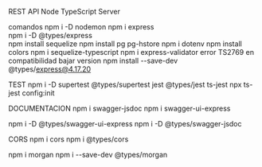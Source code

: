 REST API Node TypeScript Server

comandos
npm i -D nodemon
npm i express  
npm i -D @types/express    
npm install sequelize
npm install pg pg-hstore
npm i dotenv
npm install colors
npm i sequelize-typescript
npm i express-validator
error TS2769 en compatibilidad bajar version
npm install --save-dev @types/express@4.17.20

TEST
npm i -D supertest @types/supertest jest @types/jest ts-jest
npx ts-jest config:init

DOCUMENTACION
npm i swagger-jsdoc
npm i swagger-ui-express

npm i -D  @types/swagger-ui-express
npm i -D @types/swagger-jsdoc

CORS
npm i cors
npm i @types/cors

npm i morgan
npm i --save-dev @types/morgan